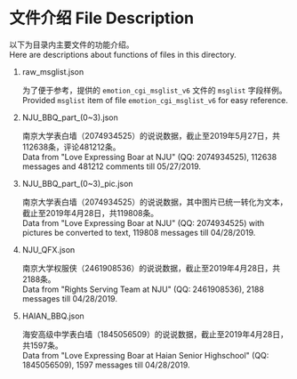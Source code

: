 # 文件介绍  File Description

以下为目录内主要文件的功能介绍。  
Here are descriptions about functions of files in this directory.  

1. raw_msglist.json  

	为了便于参考，提供的 `emotion_cgi_msglist_v6` 文件的 `msglist` 字段样例。  
	Provided `msglist` item of file `emotion_cgi_msglist_v6` for easy reference.  
	
2. NJU_BBQ_part_(0~3).json  

   南京大学表白墙（2074934525）的说说数据，截止至2019年5月27日，共112638条，评论481212条。  
   Data from "Love Expressing Boar at NJU" (QQ: 2074934525), 112638 messages and 481212 comments till 05/27/2019. 
   
3. NJU_BBQ_part_(0~3)_pic.json  

   南京大学表白墙（2074934525）的说说数据，其中图片已统一转化为文本，截止至2019年4月28日，共119808条。  
   Data from "Love Expressing Boar at NJU" (QQ: 2074934525) with pictures be converted to text, 119808 messages till 04/28/2019. 
   
4. NJU_QFX.json  

   南京大学权服侠（2461908536）的说说数据，截止至2019年4月28日，共2188条。   
   Data from "Rights Serving Team at NJU" (QQ: 2461908536),  2188 messages till 04/28/2019.  
   
5. HAIAN_BBQ.json  

	海安高级中学表白墙（1845056509）的说说数据，截止至2019年4月28日，共1597条。  
	Data from "Love Expressing Boar at Haian Senior Highschool" (QQ: 1845056509),  1597 messages till 04/28/2019.  